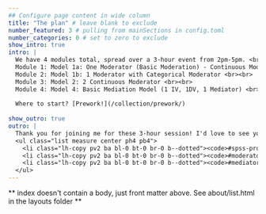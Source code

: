 ```yaml
---
## Configure page content in wide column
title: "The plan" # leave blank to exclude
number_featured: 3 # pulling from mainSections in config.toml
number_categories: 0 # set to zero to exclude
show_intro: true
intro: |
  We have 4 modules total, spread over a 3-hour event from 2pm-5pm. <br><br>
  Module 1: Model 1a: One Moderator (Basic Moderation) - Continuous Moderator <br><br>
  Module 2: Model 1b: 1 Moderator with Categorical Moderator <br><br>
  Module 3: Model 2: 2 Continuous Moderator <br><br>
  Module 4: Model 4: Basic Mediation Model (1 IV, 1DV, 1 Mediator) <br><br>
  
  Where to start? [Prework!](/collection/prework/)
  
show_outro: true
outro: |
  Thank you for joining me for these 3-hour session! I'd love to see you again next time in another workshops &mdash; if you are on twitter, be sure to connect it with me `kamaru6907`, and tag it with your <i class="fab fa-r-project"></i> package:<br><br>
  <ul class="list measure center ph4 pb4">
    <li class="lh-copy pv2 ba bl-0 bt-0 br-0 b--dotted"><code>#spss-process-macro</code></li>
    <li class="lh-copy pv2 ba bl-0 bt-0 br-0 b--dotted"><code>#moderator</code></li>
    <li class="lh-copy pv2 ba bl-0 bt-0 br-0 b--dotted"><code>#mediator</code></li>
  </ul>
---
```


** index doesn't contain a body, just front matter above.
See about/list.html in the layouts folder **
